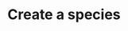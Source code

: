 # Create a species

<api-endpoint openapi-path="./../openapi.yaml" endpoint="/api/species" method="POST">
</api-endpoint>